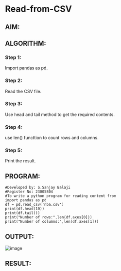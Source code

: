 # Read-from-CSV

## AIM:

## ALGORITHM:
### Step 1:
Import pandas as pd.
### Step 2:
Read the CSV file.
### Step 3:
Use head and tail method to get the required contents.
### Step 4:
use len() functtion to count rows and columns.
### Step 5:
Print the result.
## PROGRAM:
```
#Developed by: S.Sanjay Balaji
#Register No: 23005804
#To write a python program for reading content from
import pandas as pd
df = pd.read_csv('nba.csv')
print(df.head(10))
print(df.tail())
print("Number of rows:",len(df.axes[0]))
print("Number of columns:",len(df.axes[1]))
```
## OUTPUT:
![image](https://github.com/SanjayBalaji0/Read-from-CSV/assets/145533553/40a666c6-bdcf-4e40-9a9c-8ab849aebc8f)

## RESULT:
